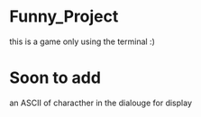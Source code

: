 # Funny_Project

this is a game only using the terminal :)

# Soon to add
an ASCII of characther in the dialouge for display
